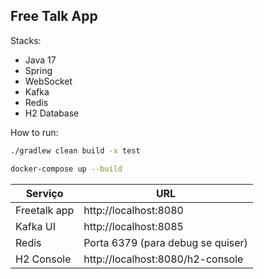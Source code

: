 ## Free Talk App

Stacks:

- Java 17
- Spring
- WebSocket
- Kafka
- Redis
- H2 Database

How to run:
```bash
./gradlew clean build -x test

docker-compose up --build
```

|Serviço |	URL |
| -- | --- |
Freetalk app | 	http://localhost:8080
Kafka UI |	http://localhost:8085
Redis	| Porta 6379 (para debug se quiser)
H2 Console | 	http://localhost:8080/h2-console